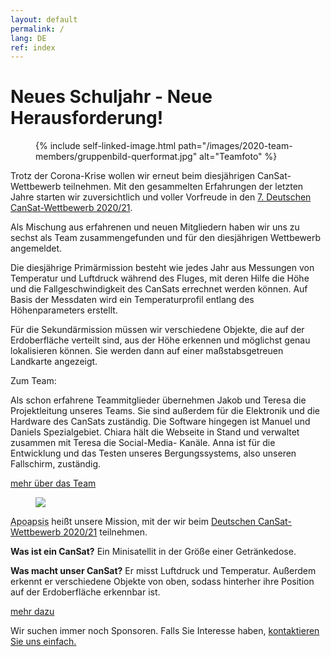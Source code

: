 ```yaml
---
layout: default
permalink: /
lang: DE
ref: index
---
```


# Neues Schuljahr - Neue Herausforderung!

<figure class="center medium">
  {% include self-linked-image.html path="/images/2020-team-members/gruppenbild-querformat.jpg" alt="Teamfoto" %}
</figure>

<p>Trotz der Corona-Krise wollen wir erneut beim diesjährigen CanSat-Wettbewerb teilnehmen. Mit den gesammelten Erfahrungen der letzten Jahre starten wir zuversichtlich und voller Vorfreude in den <a href="https://www.cansat.de/wettbewerb-2020-21" target="__blank">7. Deutschen CanSat-Wettbewerb 2020/21</a>.</p>

Als Mischung aus erfahrenen und neuen Mitgliedern haben wir uns zu sechst als Team zusammengefunden und für den diesjährigen Wettbewerb angemeldet.

Die diesjährige Primärmission besteht wie jedes Jahr aus Messungen von Temperatur und Luftdruck während des Fluges, mit deren Hilfe die Höhe und die Fallgeschwindigkeit des CanSats errechnet werden können. Auf Basis der Messdaten wird ein Temperaturprofil entlang des Höhenparameters erstellt.

Für die Sekundärmission müssen wir verschiedene Objekte, die auf der Erdoberfläche verteilt sind, aus der Höhe erkennen und möglichst genau lokalisieren können. Sie werden dann auf einer maßstabsgetreuen Landkarte angezeigt.

Zum Team:

Als schon erfahrene Teammitglieder übernehmen Jakob und Teresa die Projektleitung unseres Teams. Sie sind außerdem für die Elektronik und die Hardware des CanSats zuständig. 
Die Software hingegen ist Manuel und Daniels Spezialgebiet. 
Chiara hält die Webseite in Stand und verwaltet zusammen mit Teresa die Social-Media- Kanäle. 
Anna ist für die Entwicklung und das Testen unseres Bergungssystems, also unseren Fallschirm, zuständig. 

<p> <a href="{{ site.baseurl }}/team/" class="read-more">mehr über das Team</a> </p>

<div class="page-banner side-figure">
  <figure class="medium">
    <img src="{{ site.baseurl }}/images/logo-1024x512.png" />
  </figure>
  <div>
    <p><abbr title="Apoapsis ist ein Begriff aus der Astronomie: Er beschreibt den Punkt, an dem ein Körper in seiner Umlaufbahn um einen Zentralkörper weitestmöglich von diesem Zentralkörper entfernt ist.">Apoapsis</abbr> heißt unsere Mission, mit der wir beim <a href="https://cansat.de" target="_blank">Deutschen CanSat-Wettbewerb 2020/21</a> teilnehmen.</p>
    <p><strong>Was ist ein CanSat?</strong> Ein Minisatellit in der Größe einer Getränkedose.</p>
    <p><strong>Was macht unser CanSat?</strong> Er misst Luftdruck und Temperatur. Außerdem erkennt er verschiedene Objekte von oben, sodass hinterher ihre Position auf der Erdoberfläche erkennbar ist.</p>
    <p><a href="{{ site.baseurl }}/about/" class="read-more">mehr dazu</a></p>
  </div>
</div>

<p>Wir suchen immer noch Sponsoren. Falls Sie Interesse haben, <a href="mailto:{{ site.footer-links.email }}" target="_blank">kontaktieren Sie uns einfach.</a></p>
